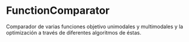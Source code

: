 # FunctionComparator
Comparador de varias funciones objetivo unimodales y multimodales y la optimización a través de diferentes algoritmos de éstas.
